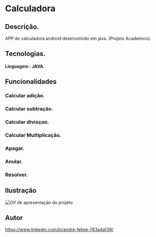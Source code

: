 # Calculadora

## Descrição.

<p>APP de calculadora android desenvolvido em java. (Projeto Academico). </p>

## Tecnologias.
#### Linguagem : JAVA.

## Funcionalidades
### Calcular adição.
### Calcular subtração.
### Calcular divisçao.
### Calcular Multiplicação.
### Apagar.
### Anular.
### Resolver.

## Ilustração

![Gif de apresentação do projéto](https://github.com/AndreFSRamos/GifCards/blob/main/Calculadora.gif)

## Autor

https://www.linkedin.com/in/andre-felipe-763a4a139/
